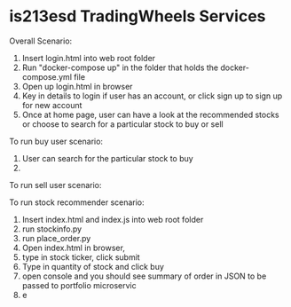 # is213esd TradingWheels Services

Overall Scenario:

1. Insert login.html into web root folder
2. Run "docker-compose up" in the folder that holds the docker-compose.yml file
3. Open up login.html in browser
4. Key in details to login if user has an account, or click sign up to sign up for new account
5. Once at home page, user can have a look at the recommended stocks or choose to search for a particular stock to buy or sell

To run buy user scenario:
1. User can search for the particular stock to buy
2. 


To run sell user scenario:




To run stock recommender scenario:








1. Insert index.html and index.js into web root folder
2. run stockinfo.py
3. run place_order.py
3. Open index.html in browser, 
4. type in stock ticker, click submit
5. Type in quantity of stock and click buy
6. open console and you should see summary of order in JSON to be passed to portfolio microservic
7. e
